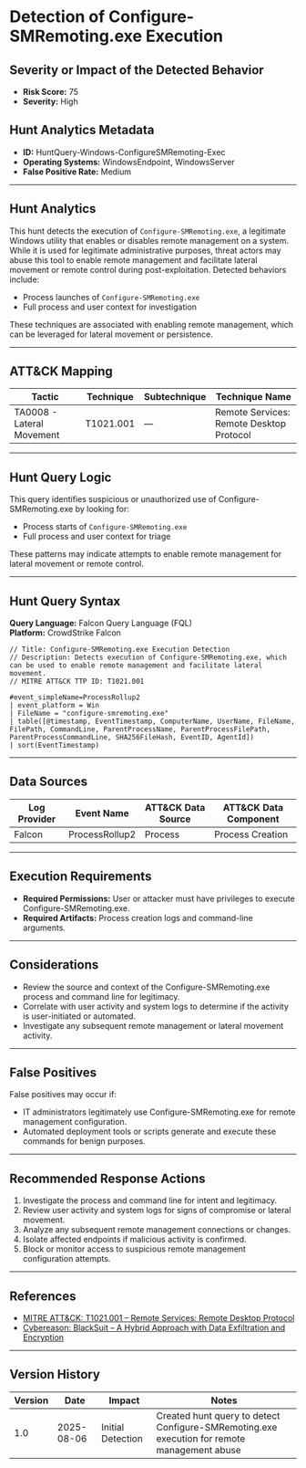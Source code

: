 # Detection of Configure-SMRemoting.exe Execution

## Severity or Impact of the Detected Behavior

- **Risk Score:** 75
- **Severity:** High

## Hunt Analytics Metadata

- **ID:** HuntQuery-Windows-ConfigureSMRemoting-Exec
- **Operating Systems:** WindowsEndpoint, WindowsServer
- **False Positive Rate:** Medium

---

## Hunt Analytics

This hunt detects the execution of `Configure-SMRemoting.exe`, a legitimate Windows utility that enables or disables remote management on a system. While it is used for legitimate administrative purposes, threat actors may abuse this tool to enable remote management and facilitate lateral movement or remote control during post-exploitation. Detected behaviors include:

- Process launches of `Configure-SMRemoting.exe`
- Full process and user context for investigation

These techniques are associated with enabling remote management, which can be leveraged for lateral movement or persistence.

---

## ATT&CK Mapping

| Tactic                     | Technique   | Subtechnique | Technique Name                                 |
|---------------------------|-------------|--------------|-----------------------------------------------|
| TA0008 - Lateral Movement | T1021.001   | —            | Remote Services: Remote Desktop Protocol       |

---

## Hunt Query Logic

This query identifies suspicious or unauthorized use of Configure-SMRemoting.exe by looking for:

- Process starts of `Configure-SMRemoting.exe`
- Full process and user context for triage

These patterns may indicate attempts to enable remote management for lateral movement or remote control.

---

## Hunt Query Syntax

**Query Language:** Falcon Query Language (FQL)  
**Platform:** CrowdStrike Falcon

```fql
// Title: Configure-SMRemoting.exe Execution Detection
// Description: Detects execution of Configure-SMRemoting.exe, which can be used to enable remote management and facilitate lateral movement.
// MITRE ATT&CK TTP ID: T1021.001

#event_simpleName=ProcessRollup2
| event_platform = Win
| FileName = "configure-smremoting.exe"
| table([@timestamp, EventTimestamp, ComputerName, UserName, FileName, FilePath, CommandLine, ParentProcessName, ParentProcessFilePath, ParentProcessCommandLine, SHA256FileHash, EventID, AgentId])
| sort(EventTimestamp)
```

---

## Data Sources

| Log Provider | Event Name                | ATT&CK Data Source | ATT&CK Data Component |
|--------------|--------------------------|--------------------|-----------------------|
| Falcon       | ProcessRollup2           | Process            | Process Creation      |

---

## Execution Requirements

- **Required Permissions:** User or attacker must have privileges to execute Configure-SMRemoting.exe.
- **Required Artifacts:** Process creation logs and command-line arguments.

---

## Considerations

- Review the source and context of the Configure-SMRemoting.exe process and command line for legitimacy.
- Correlate with user activity and system logs to determine if the activity is user-initiated or automated.
- Investigate any subsequent remote management or lateral movement activity.

---

## False Positives

False positives may occur if:

- IT administrators legitimately use Configure-SMRemoting.exe for remote management configuration.
- Automated deployment tools or scripts generate and execute these commands for benign purposes.

---

## Recommended Response Actions

1. Investigate the process and command line for intent and legitimacy.
2. Review user activity and system logs for signs of compromise or lateral movement.
3. Analyze any subsequent remote management connections or changes.
4. Isolate affected endpoints if malicious activity is confirmed.
5. Block or monitor access to suspicious remote management configuration attempts.

---

## References

- [MITRE ATT&CK: T1021.001 – Remote Services: Remote Desktop Protocol](https://attack.mitre.org/techniques/T1021/001/)
- [Cybereason: BlackSuit – A Hybrid Approach with Data Exfiltration and Encryption](https://www.cybereason.com/blog/blacksuit-data-exfil)

---

## Version History

| Version | Date       | Impact            | Notes                                                                                      |
|---------|------------|-------------------|--------------------------------------------------------------------------------------------|
| 1.0     | 2025-08-06 | Initial Detection | Created hunt query to detect Configure-SMRemoting.exe execution for remote management abuse |
